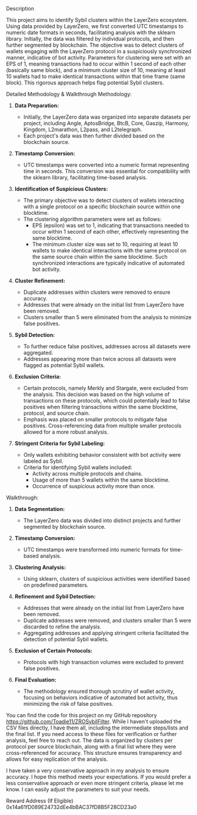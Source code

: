 Description

This project aims to identify Sybil clusters within the LayerZero ecosystem. Using data provided by LayerZero, we first converted UTC timestamps to numeric date formats in seconds, facilitating analysis with the sklearn library. Initially, the data was filtered by individual protocols, and then further segmented by blockchain. The objective was to detect clusters of wallets engaging with the LayerZero protocol in a suspiciously synchronized manner, indicative of bot activity. Parameters for clustering were set with an EPS of 1, meaning transactions had to occur within 1 second of each other (basically same block), and a minimum cluster size of 10, meaning at least 10 wallets had to make identical transactions within that time frame (same block). This rigorous approach helps flag potential Sybil clusters.


Detailed Methodology & Walkthrough
Methodology:

1. **Data Preparation:**
   - Initially, the LayerZero data was organized into separate datasets per project, including Angle, AptosBridge, BtcB, Core, Gaszip, Harmony, Kingdom, L2marathon, L2pass, and L2telegraph.
   - Each project's data was then further divided based on the blockchain source.

2. **Timestamp Conversion:**
   - UTC timestamps were converted into a numeric format representing time in seconds. This conversion was essential for compatibility with the sklearn library, facilitating time-based analysis.

3. **Identification of Suspicious Clusters:**
   - The primary objective was to detect clusters of wallets interacting with a single protocol on a specific blockchain source within one blocktime.
   - The clustering algorithm parameters were set as follows:
     - EPS (epsilon) was set to 1, indicating that transactions needed to occur within 1 second of each other, effectively representing the same blocktime.
     - The minimum cluster size was set to 10, requiring at least 10 wallets to make identical interactions with the same protocol on the same source chain within the same blocktime. Such synchronized interactions are typically indicative of automated bot activity.

4. **Cluster Refinement:**
   - Duplicate addresses within clusters were removed to ensure accuracy.
   - Addresses that were already on the initial list from LayerZero have been removed.
   - Clusters smaller than 5 were eliminated from the analysis to minimize false positives.

5. **Sybil Detection:**
   - To further reduce false positives, addresses across all datasets were aggregated.
   - Addresses appearing more than twice across all datasets were flagged as potential Sybil wallets.

6. **Exclusion Criteria:**
   - Certain protocols, namely Merkly and Stargate, were excluded from the analysis. This decision was based on the high volume of transactions on these protocols, which could potentially lead to false positives when filtering transactions within the same blocktime, protocol, and source chain.
   - Emphasis was placed on smaller protocols to mitigate false positives. Cross-referencing data from multiple smaller protocols allowed for a more robust analysis.

7. **Stringent Criteria for Sybil Labeling:**
   - Only wallets exhibiting behavior consistent with bot activity were labeled as Sybil.
   - Criteria for identifying Sybil wallets included:
     - Activity across multiple protocols and chains.
     - Usage of more than 5 wallets within the same blocktime.
     - Occurrence of suspicious activity more than once.

Walkthrough:

1. **Data Segmentation:** 
   - The LayerZero data was divided into distinct projects and further segmented by blockchain source.

2. **Timestamp Conversion:**
   - UTC timestamps were transformed into numeric formats for time-based analysis.

3. **Clustering Analysis:**
   - Using sklearn, clusters of suspicious activities were identified based on predefined parameters.

4. **Refinement and Sybil Detection:**
   - Addresses that were already on the initial list from LayerZero have been removed.
   - Duplicate addresses were removed, and clusters smaller than 5 were discarded to refine the analysis.
   - Aggregating addresses and applying stringent criteria facilitated the detection of potential Sybil wallets.

6. **Exclusion of Certain Protocols:**
   - Protocols with high transaction volumes were excluded to prevent false positives.

7. **Final Evaluation:**
   - The methodology ensured thorough scrutiny of wallet activity, focusing on behaviors indicative of automated bot activity, thus minimizing the risk of false positives.

You can find the code for this project on my GitHub repository https://github.com/Toadie11/ZROSybilFilter. While I haven't uploaded the CSV files directly, I have them all, including the intermediate steps/lists and the final list. If you need access to these files for verification or further analysis, feel free to reach out. The data is organized by clusters per protocol per source blockchain, along with a final list where they were cross-referenced for accuracy. This structure ensures transparency and allows for easy replication of the analysis.

I have taken a very conservative approach in my analysis to ensure accuracy. I hope this method meets your expectations. If you would prefer a less conservative approach or even more stringent criteria, please let me know. I can easily adjust the parameters to suit your needs.

Reward Address (If Eligible)
0x14a61fD089E24732dEe4bBAC37fD8B5F28CD23a0

